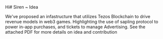 Hi# Siren ~ Idea


We've proposed an infastructure that utilizes Tezos Blockchain to drive revenue models in web3 games. Highlighting the use of sapling protocol to power in-app purchases, and tickets to manage Advertising.
See the attached PDF for more details on idea and contribution
